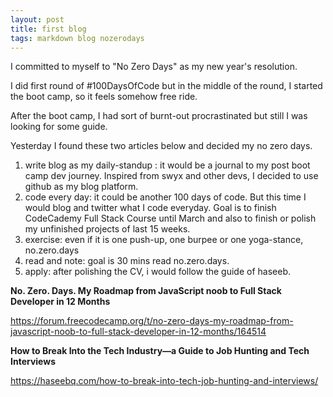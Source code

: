 ```yaml
---
layout: post
title: first blog 
tags: markdown blog nozerodays
---
```


I committed to myself to "No Zero Days" as my new year's resolution.

I did first round of #100DaysOfCode but in the middle of the round, I started the boot camp, so it feels somehow free ride. 

After the boot camp, I had sort of burnt-out procrastinated but still I was looking for some guide.

Yesterday I found these two articles below and decided my no zero days.

1. write blog as my daily-standup : it would be a journal to my post boot camp dev journey. Inspired from swyx and other devs, I decided to use github as my blog platform.
2. code every day: it could be another 100 days of code. But this time I would blog and twitter what I code everyday. Goal is to finish CodeCademy Full Stack Course until March and also to finish or polish my unfinished projects of last 15 weeks.
3. exercise: even if it is one push-up, one burpee or one yoga-stance, no.zero.days
4. read and note: goal is 30 mins read no.zero.days.
5. apply: after polishing the CV, i would follow the guide of haseeb.

**No. Zero. Days. My Roadmap from JavaScript noob to Full Stack Developer in 12 Months**

 https://forum.freecodecamp.org/t/no-zero-days-my-roadmap-from-javascript-noob-to-full-stack-developer-in-12-months/164514

**How to Break Into the Tech Industry—a Guide to Job Hunting and Tech Interviews**

https://haseebq.com/how-to-break-into-tech-job-hunting-and-interviews/